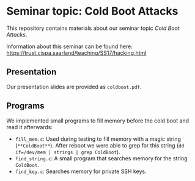 # Seminar topic: Cold Boot Attacks

This repository contains materials about our seminar topic *Cold Boot Attacks*.

Information about this seminar can be found here: <https://trust.cispa.saarland/teaching/SS17/hacking.html>

## Presentation

Our presentation slides are provided as `coldboot.pdf`.

## Programs

We implemented small programs to fill memory before the cold boot and read it afterwards:

* `fill_mem.c`: Used during testing to fill memory with a magic string (`**ColdBoot**`). After reboot we were able to grep for this string (`dd if=/dev/mem | strings | grep ColdBoot`).
* `find_string.c`: A small program that searches memory for the string `ColdBoot`.
* `find_key.c`: Searches memory for private SSH keys.

